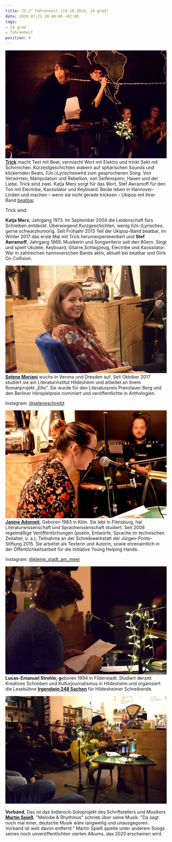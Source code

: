 ```yaml
---
title: 75,2° Fahrenheit (24.10.2019, 24 grad)
date: 2020-07-21 20:40:00 +02:00
tags:
- 24 grad
- fahrenheit
position: 0
---
```


![74677003_510288486191584_7318380898062172160_o.jpg](/uploads/74677003_510288486191584_7318380898062172160_o.jpg)**[Trick](https://trickelektrolyrics.wordpress.com/)** macht Text mit Beat, vermischt Wort mit Elektro und trinkt Sekt mit Schirmchen. Kürzestgeschichten wabern auf sphärischen Sounds und klickernden Beats, (Un-)Lyrischeswird zum gesprochenen Song. Von Verwirrten, Manipulation und Rebellion, von Seifenopern, Hasen und der Liebe. Trick sind zwei. Katja Merx sorgt für das Wort, Stef Awramoff für den Ton mit Electribe, Kaossilator und Keyboard. Beide leben in Hannover- Linden und machen – wenn sie nicht gerade tricksen – Ukipop mit ihrer Band [beatbar](http://www.beatbar-band.de/).

Trick sind:

**Katja Merx**, Jahrgang 1973. Im September 2004 die Leidenschaft fürs Schreiben entdeckt. Überwiegend Kurzgeschichten, wenig (Un-)Lyrisches, gerne schwarzhumorig. Seit Frühjahr 2013 Teil der Ukipop-Band beatbar, im Winter 2017 das erste Mal mit Trick herumexperimentiert und **Stef Awramoff**, Jahrgang 1969. Musikerin und Songwriterin seit den 80ern. Singt und spielt Ukulele, Keyboard, Gitarre,Schlagzeug, Electribe und Kaossilator. War in zahlreichen hannoverschen Bands aktiv, aktuell bei beatbar und Girls On Collision.

![75250898_510288669524899_1775820461221871616_o.jpg](/uploads/75250898_510288669524899_1775820461221871616_o.jpg)**[Selene Mariani](https://seleneschreibt.blogspot.com/)**  wuchs in Verona und Dresden auf. Seit Oktober 2017 studiert sie am Literaturinstitut Hildesheim und arbeitet an ihrem Romanprojekt „Ellis“. Sie wurde für den Literaturpreis Prenzlauer Berg und den Berliner Hörspielpreis nominiert und veröffentlichte in Anthologien.

Instagram: [@seleneschreibt](https://www.instagram.com/seleneschreibt/)

![72886949_510287086191724_6518803848931311616_o.jpg](/uploads/72886949_510287086191724_6518803848931311616_o.jpg)**[Janine Adomeit](https://janineadomeit.com/)**, Geboren 1983 in Köln. Sie lebt in Flensburg, hat Literaturwissenschaft und Sprachwissenschaft studiert. Seit 2008 regelmäßige Veröffentlichungen (poetin, Entwürfe, Sprache im technischen Zeitalter, u. a.); Teilnahme an der Schreibwerkstatt der Jürgen-Ponto-Stiftung 2015. Sie arbeitet als Texterin und Autorin, sowie ehrenamtlich in der Öffentlichkeitsarbeit für die Initiative Young Helping Hands.

Instagram: [@kleine_stadt_am_meer](https://www.instagram.com/kleine_stadt_am_meer)

![73316595_510289292858170_2111217390829174784_o.jpg](/uploads/73316595_510289292858170_2111217390829174784_o.jpg)**Lucas-Emanuel Strehle, g**eboren 1994 in Filderstadt. Studiert derzeit Kreatives Schreiben und Kulturjournalismus in Hildesheim und organisiert die Lesebühne **[Irgendwie 248 Sachen](https://www.facebook.com/irgendwie248sachen/)** für Hildesheimer Schreibende.

![75046160_510287812858318_8719920690586714112_o.jpg](/uploads/75046160_510287812858318_8719920690586714112_o.jpg)

**Vorband**, Das ist das Indierock-Soloprojekt des Schriftstellers und Musikers **[Martin Spieß](https://www.facebook.com/martinspiessofficial/?__cft__\[0\]=AZXfmUebaHOIjMML-FVo-GJPPkH0eMfceyT3wfclzLAbB-rRQtkOrn9tR5LMbXqP8Ctu3RK7baqT5H31jIoOB-DywEPpEUQfFI_J666WpqwTJFJGiyjDHUTYSHdIDwda1wCs__Z6kw_oGfOUoFvMsxOJ&__tn__=kK-R)**. "Melodie & Rhythmus" schrieb über seine Musik: "Da sagt noch mal einer, deutsche Musik wäre langweilig und unausgegoren. Vorband ist weit davon entfernt." Martin Spieß spielte unter anderem Songs seines noch unveröffentlichten vierten Albums, das 2020 erscheinen wird.